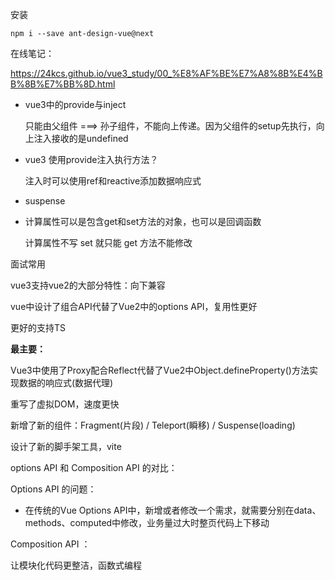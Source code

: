 安装

```shell
npm i --save ant-design-vue@next
```

在线笔记：

https://24kcs.github.io/vue3_study/00_%E8%AF%BE%E7%A8%8B%E4%BB%8B%E7%BB%8D.html

+ vue3中的provide与inject

  只能由父组件 ===> 孙子组件，不能向上传递。因为父组件的setup先执行，向上注入接收的是undefined 



+ vue3 使用provide注入执行方法？

  注入时可以使用ref和reactive添加数据响应式

+ suspense

+ 计算属性可以是包含get和set方法的对象，也可以是回调函数

  计算属性不写 set 就只能 get 方法不能修改



面试常用

vue3支持vue2的大部分特性：向下兼容

vue中设计了组合API代替了Vue2中的options API，复用性更好

更好的支持TS

**最主要：**

Vue3中使用了Proxy配合Reflect代替了Vue2中Object.defineProperty()方法实现数据的响应式(数据代理)

重写了虚拟DOM，速度更快

新增了新的组件：Fragment(片段) / Teleport(瞬移) / Suspense(loading)

设计了新的脚手架工具，vite

options API 和 Composition API 的对比：

Options API 的问题：

+ 在传统的Vue Options API中，新增或者修改一个需求，就需要分别在data、methods、computed中修改，业务量过大时整页代码上下移动

Composition API ：

让模块化代码更整洁，函数式编程



